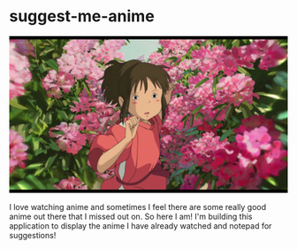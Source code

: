 # suggest-me-anime

![new](images/movies.png)

I love watching anime and sometimes I feel there are some really good anime out there that I missed out on. So here I am! I'm building this application to display the anime I have already watched and notepad for suggestions!

